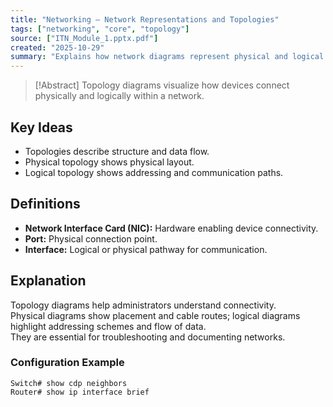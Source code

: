 ```yaml
---
title: "Networking – Network Representations and Topologies"
tags: ["networking", "core", "topology"]
source: ["ITN_Module_1.pptx.pdf"]
created: "2025-10-29"
summary: "Explains how network diagrams represent physical and logical topologies for planning and troubleshooting."
---
```

> [!Abstract]
> Topology diagrams visualize how devices connect physically and logically within a network.

## Key Ideas
- Topologies describe structure and data flow.
- Physical topology shows physical layout.
- Logical topology shows addressing and communication paths.

## Definitions
- **Network Interface Card (NIC):** Hardware enabling device connectivity.
- **Port:** Physical connection point.
- **Interface:** Logical or physical pathway for communication.

## Explanation
Topology diagrams help administrators understand connectivity.  
Physical diagrams show placement and cable routes; logical diagrams highlight addressing schemes and flow of data.  
They are essential for troubleshooting and documenting networks.

### Configuration Example
```plaintext
Switch# show cdp neighbors
Router# show ip interface brief